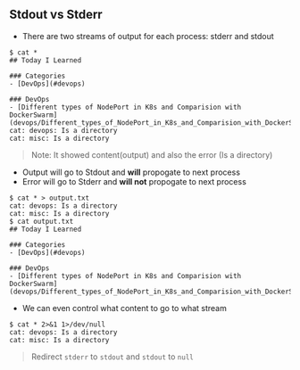 ## Stdout vs Stderr
- There are two streams of output for each process: stderr and stdout
```
$ cat *
## Today I Learned

### Categories
- [DevOps](#devops)

### DevOps
- [Different types of NodePort in K8s and Comparision with DockerSwarm](devops/Different_types_of_NodePort_in_K8s_and_Comparision_with_DockerSwarm.md)
cat: devops: Is a directory
cat: misc: Is a directory
```
> Note: It showed content(output) and also the error (Is a directory)

- Output will go to Stdout and __will__ propogate to next process
- Error will go to Stderr and __will not__ propogate to next process
```
$ cat * > output.txt
cat: devops: Is a directory
cat: misc: Is a directory
$ cat output.txt
## Today I Learned

### Categories
- [DevOps](#devops)

### DevOps
- [Different types of NodePort in K8s and Comparision with DockerSwarm](devops/Different_types_of_NodePort_in_K8s_and_Comparision_with_DockerSwarm.md)
```
- We can even control what content to go to what stream
```
$ cat * 2>&1 1>/dev/null
cat: devops: Is a directory
cat: misc: Is a directory
```
> Redirect `stderr` to `stdout` and `stdout` to `null`